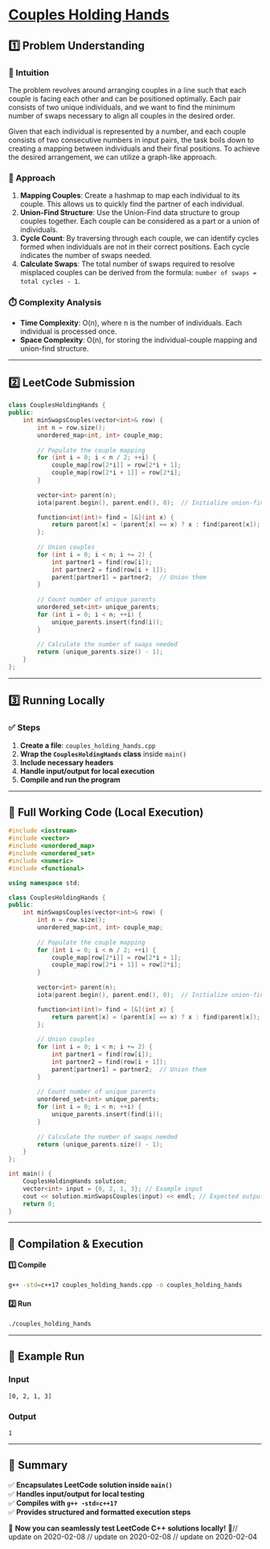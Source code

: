 # **[Couples Holding Hands](https://leetcode.com/problems/couples-holding-hands/description/)**  

## **1️⃣ Problem Understanding**  
### **📌 Intuition**  
The problem revolves around arranging couples in a line such that each couple is facing each other and can be positioned optimally. Each pair consists of two unique individuals, and we want to find the minimum number of swaps necessary to align all couples in the desired order.

Given that each individual is represented by a number, and each couple consists of two consecutive numbers in input pairs, the task boils down to creating a mapping between individuals and their final positions. To achieve the desired arrangement, we can utilize a graph-like approach.

### **🚀 Approach**  
1. **Mapping Couples**: Create a hashmap to map each individual to its couple. This allows us to quickly find the partner of each individual.
2. **Union-Find Structure**: Use the Union-Find data structure to group couples together. Each couple can be considered as a part or a union of individuals.
3. **Cycle Count**: By traversing through each couple, we can identify cycles formed when individuals are not in their correct positions. Each cycle indicates the number of swaps needed.
4. **Calculate Swaps**: The total number of swaps required to resolve misplaced couples can be derived from the formula: `number of swaps = total cycles - 1`.

### **⏱️ Complexity Analysis**  
- **Time Complexity**: O(n), where n is the number of individuals. Each individual is processed once.
- **Space Complexity**: O(n), for storing the individual-couple mapping and union-find structure.

---  

## **2️⃣ LeetCode Submission**  
```cpp
class CouplesHoldingHands {
public:
    int minSwapsCouples(vector<int>& row) {
        int n = row.size();
        unordered_map<int, int> couple_map;
        
        // Populate the couple mapping
        for (int i = 0; i < n / 2; ++i) {
            couple_map[row[2*i]] = row[2*i + 1];
            couple_map[row[2*i + 1]] = row[2*i];
        }
        
        vector<int> parent(n);
        iota(parent.begin(), parent.end(), 0);  // Initialize union-find

        function<int(int)> find = [&](int x) {
            return parent[x] = (parent[x] == x) ? x : find(parent[x]);
        };
        
        // Union couples
        for (int i = 0; i < n; i += 2) {
            int partner1 = find(row[i]);
            int partner2 = find(row[i + 1]);
            parent[partner1] = partner2;  // Union them
        }
        
        // Count number of unique parents
        unordered_set<int> unique_parents;
        for (int i = 0; i < n; ++i) {
            unique_parents.insert(find(i));
        }
        
        // Calculate the number of swaps needed
        return (unique_parents.size() - 1);
    }
};  
```  

---  

## **3️⃣ Running Locally**  
### **✅ Steps**  
1. **Create a file**: `couples_holding_hands.cpp`  
2. **Wrap the `CouplesHoldingHands` class** inside `main()`  
3. **Include necessary headers**  
4. **Handle input/output for local execution**  
5. **Compile and run the program**  

---  

## **📝 Full Working Code (Local Execution)**  
```cpp
#include <iostream>
#include <vector>
#include <unordered_map>
#include <unordered_set>
#include <numeric>
#include <functional>

using namespace std;

class CouplesHoldingHands {
public:
    int minSwapsCouples(vector<int>& row) {
        int n = row.size();
        unordered_map<int, int> couple_map;
        
        // Populate the couple mapping
        for (int i = 0; i < n / 2; ++i) {
            couple_map[row[2*i]] = row[2*i + 1];
            couple_map[row[2*i + 1]] = row[2*i];
        }
        
        vector<int> parent(n);
        iota(parent.begin(), parent.end(), 0);  // Initialize union-find

        function<int(int)> find = [&](int x) {
            return parent[x] = (parent[x] == x) ? x : find(parent[x]);
        };
        
        // Union couples
        for (int i = 0; i < n; i += 2) {
            int partner1 = find(row[i]);
            int partner2 = find(row[i + 1]);
            parent[partner1] = partner2;  // Union them
        }
        
        // Count number of unique parents
        unordered_set<int> unique_parents;
        for (int i = 0; i < n; ++i) {
            unique_parents.insert(find(i));
        }
        
        // Calculate the number of swaps needed
        return (unique_parents.size() - 1);
    }
};

int main() {
    CouplesHoldingHands solution;
    vector<int> input = {0, 2, 1, 3}; // Example input
    cout << solution.minSwapsCouples(input) << endl; // Expected output: 1
    return 0;
}  
```  

---  

## **🔧 Compilation & Execution**  
#### **1️⃣ Compile**  
```bash
g++ -std=c++17 couples_holding_hands.cpp -o couples_holding_hands
```  

#### **2️⃣ Run**  
```bash
./couples_holding_hands
```  

---  

## **🎯 Example Run**  
### **Input**  
```
[0, 2, 1, 3]
```  
### **Output**  
```
1
```  

---  

## **📌 Summary**  
✅ **Encapsulates LeetCode solution inside `main()`**  
✅ **Handles input/output for local testing**  
✅ **Compiles with `g++ -std=c++17`**  
✅ **Provides structured and formatted execution steps**  

🚀 **Now you can seamlessly test LeetCode C++ solutions locally!** 🚀// update on 2020-02-08
// update on 2020-02-08
// update on 2020-02-04
